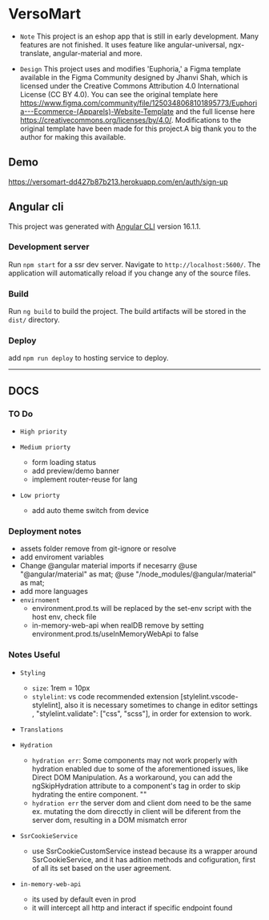 # VersoMart

- `Note`
  This project is an eshop app that is still in early development. Many features are not finished. It uses feature like angular-universal, ngx-translate, angular-material and more.

- `Design`
  This project uses and modifies 'Euphoria,' a Figma template available in the Figma Community designed by Jhanvi Shah, which is licensed under the Creative Commons Attribution 4.0 International License (CC BY 4.0). You can see the original template here https://www.figma.com/community/file/1250348068101895773/Euphoria---Ecommerce-(Apparels)-Website-Template and the full license here https://creativecommons.org/licenses/by/4.0/.
  Modifications to the original template have been made for this project.A big thank you to the author for making this available.

## Demo

https://versomart-dd427b87b213.herokuapp.com/en/auth/sign-up

## Angular cli

This project was generated with [Angular CLI](https://github.com/angular/angular-cli) version 16.1.1.

### Development server

Run `npm start` for a ssr dev server. Navigate to `http://localhost:5600/`. The application will automatically reload if you change any of the source files.

### Build

Run `ng build` to build the project. The build artifacts will be stored in the `dist/` directory.

### Deploy

add `npm run deploy` to hosting service to deploy.

---

## DOCS

### TO Do

- `High priority`

- `Medium priorty`

  - form loading status
  - add preview/demo banner
  - implement router-reuse for lang

- `Low priorty`

  - add auto theme switch from device

### Deployment notes

- assets folder remove from git-ignore or resolve
- add enviroment variables
- Change @angular material imports if necesarry
  @use "@angular/material" as mat;
  @use "/node_modules/@angular/material" as mat;
- add more languages
- `envirnoment`
  - environment.prod.ts will be replaced by the set-env script with the host env, check file
  - in-memory-web-api when realDB remove by setting environment.prod.ts/useInMemoryWebApi to false

### Notes Useful

- `Styling`

  - `size`: 1rem = 10px
  - `stylelint`: vs code recommended extension [stylelint.vscode-stylelint], also it is necessary sometimes
    to change in editor settings , "stylelint.validate": ["css", "scss"], in order for extension to work.

- `Translations`

- `Hydration`

  - `hydration err`: Some components may not work properly with hydration enabled due to some of the aforementioned issues, like Direct DOM Manipulation. As a workaround, you can add the ngSkipHydration attribute to a component's tag in order to skip hydrating the entire component.
    "<example-cmp ngSkipHydration />"
  - `hydration err` the server dom and client dom need to be the same
    ex. mutating the dom direcctly in client will be diferent from the server dom, resulting in a DOM mismatch error

- `SsrCookieService`

  - use SsrCookieCustomService instead because its a wrapper around SsrCookieService, and
    it has adition methods and cofiguration, first of all its set based on the user agreement.

- `in-memory-web-api`
  - its used by default even in prod
  - it will intercept all http and interact if specific endpoint found
